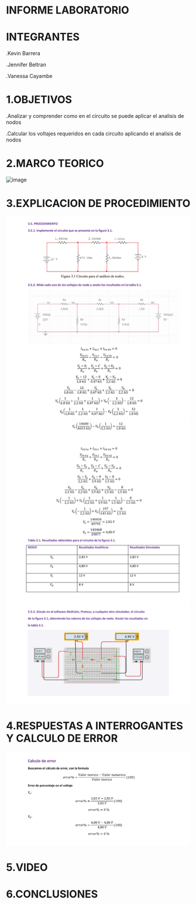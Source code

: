 # INFORME LABORATORIO

# INTEGRANTES
.Kevin Barrera

.Jennifer Beltran

.Vanessa Cayambe

# 1.OBJETIVOS
.Analizar y comprender como en el circuito se puede aplicar el analisis de nodos


.Calcular los voltajes requeridos en cada circuito aplicando el analisis de nodos
# 2.MARCO TEORICO

![image](https://user-images.githubusercontent.com/84421020/122846190-f163ac00-d2ca-11eb-88b7-8dccce775738.png)


# 3.EXPLICACION DE PROCEDIMIENTO 
![](https://github.com/Kevinsan21/imagenes-666/blob/main/Informe_circuitos_4_1.jpg)
![](https://github.com/Kevinsan21/imagenes-666/blob/main/Informe_circuitos_4_2.jpg)
![](https://github.com/Kevinsan21/imagenes-666/blob/main/Informe_circuitos_4_3.jpg)
# 4.RESPUESTAS A INTERROGANTES Y CALCULO DE ERROR
![](https://github.com/Kevinsan21/imagenes-666/blob/main/Calculo%20de%20error.jpg)
# 5.VIDEO

# 6.CONCLUSIONES 


